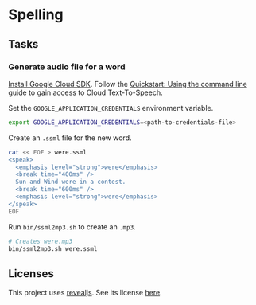 # Spelling

## Tasks

### Generate audio file for a word

[Install Google Cloud SDK][3]. Follow the [Quickstart: Using the command line][4]
guide to gain access to Cloud Text-To-Speech.

Set the `GOOGLE_APPLICATION_CREDENTIALS` environment variable.

```bash
export GOOGLE_APPLICATION_CREDENTIALS=<path-to-credentials-file>
```

Create an `.ssml` file for the new word.

```bash
cat << EOF > were.ssml
<speak>
  <emphasis level="strong">were</emphasis>
  <break time="400ms" />
  Sun and Wind were in a contest.
  <break time="600ms" />
  <emphasis level="strong">were</emphasis>
</speak>
EOF
```

Run `bin/ssml2mp3.sh` to create an `.mp3`.

```bash
# Creates were.mp3
bin/ssml2mp3.sh were.ssml
```

## Licenses

This project uses [revealjs][1]. See its license [here][2]. 

[1]: https://revealjs.com/
[2]: https://github.com/hakimel/reveal.js/blob/master/LICENSE
[3]: https://cloud.google.com/sdk/docs/install
[4]: https://cloud.google.com/text-to-speech/docs/quickstart-protocol
